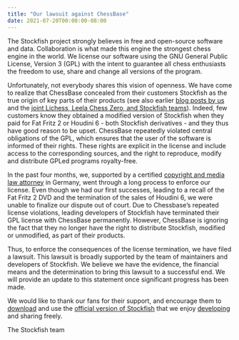 ```yaml
---
title: "Our lawsuit against ChessBase"
date: 2021-07-20T00:00:00-08:00
---
```

The Stockfish project strongly believes in free and open-source software and data. Collaboration is what made this engine the strongest chess engine in the world. We license our software using the GNU General Public License, Version 3 (GPL) with the intent to guarantee all chess enthusiasts the freedom to use, share and change all versions of the program.

Unfortunately, not everybody shares this vision of openness. We have come to realize that ChessBase concealed from their customers Stockfish as the true origin of key parts of their products (see also earlier [blog posts by us][0] and the [joint Lichess, Leela Chess Zero, and Stockfish teams][1]). Indeed, few customers know they obtained a modified version of Stockfish when they paid for Fat Fritz 2 or Houdini 6 - both Stockfish derivatives - and they thus have good reason to be upset. ChessBase repeatedly violated central obligations of the GPL, which ensures that the user of the software is informed of their rights. These rights are explicit in the license and include access to the corresponding sources, and the right to reproduce, modify and distribute GPLed programs royalty-free. 

In the past four months, we, supported by a certified [copyright and media law attorney][2] in Germany, went through a long process to enforce our license. Even though we had our first successes, leading to a recall of the Fat Fritz 2 DVD and the termination of the sales of Houdini 6, we were unable to finalize our dispute out of court. Due to Chessbase’s repeated license violations, leading developers of Stockfish have terminated their GPL license with ChessBase permanently. However, ChessBase is ignoring the fact that they no longer have the right to distribute Stockfish, modified or unmodified, as part of their products.

Thus, to enforce the consequences of the license termination, we have filed a lawsuit. This lawsuit is broadly supported by the team of maintainers and developers of Stockfish. We believe we have the evidence, the financial means and the determination to bring this lawsuit to a successful end. We will provide an update to this statement once significant progress has been made.

We would like to thank our fans for their support, and encourage them to [download][3] and use the [official version of Stockfish][4] that we enjoy [developing][5] and sharing freely.

The Stockfish team

[0]: https://stockfishchess.org/blog/2021/statement-on-fat-fritz-2/
[1]: https://lichess.org/blog/YCvy7xMAACIA8007/fat-fritz-2-is-a-rip-off 
[2]: https://www.jbb.de/ 
[3]: https://stockfishchess.org/download/ 
[4]: https://github.com/official-stockfish/Stockfish
[5]: https://stockfishchess.org/get-involved/ 
